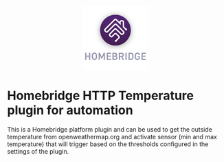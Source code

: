 
<p align="center">

<img src="https://github.com/homebridge/branding/raw/master/logos/homebridge-wordmark-logo-vertical.png" width="150">

</p>


# Homebridge HTTP Temperature plugin for automation

This is a Homebridge platform plugin and can be used to get the outside temperature from openweathermap.org and activate sensor (min and max temperature) that will trigger based on the thresholds configured in the settings of the plugin.

